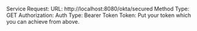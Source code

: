 Service Request:
URL: http://localhost:8080/okta/secured
Method Type: GET
Authorization:
Auth Type: Bearer Token
Token: Put your token which you can achieve from above.
